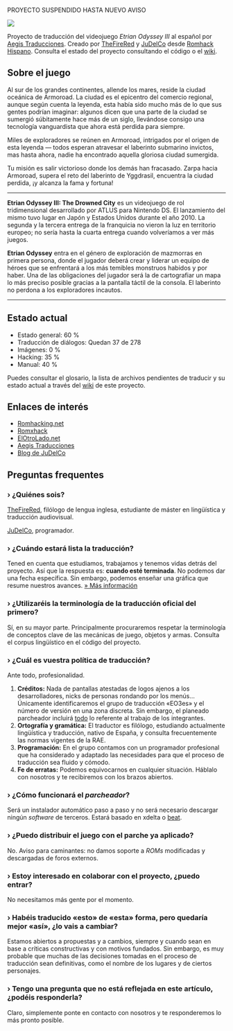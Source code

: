 PROYECTO SUSPENDIDO HASTA NUEVO AVISO

![](http://i.imgur.com/fn4VKhb.png)

Proyecto de traducción del videojuego *Etrian Odyssey III* al español por [Aegis Traducciones](http://aegis.romhackhispano.org). Creado por [TheFireRed](https://github.com/TheFireRed) y [JuDelCo](https://github.com/JuDelCo) desde [Romhack Hispano](http://www.romhackhispano.org). Consulta el estado del proyecto consultando el código o el [wiki](https://github.com/AegisTrad/EO3es/wiki).

## Sobre el juego

Al sur de los grandes continentes, allende los mares, reside la ciudad oceánica de Armoroad. La ciudad es el epicentro del comercio regional, aunque según cuenta la leyenda, esta había sido mucho más de lo que sus gentes podrían imaginar: algunos dicen que una parte de la ciudad se sumergió súbitamente hace más de un siglo, llevándose consigo una tecnología vanguardista que ahora está perdida para siempre.

Miles de exploradores se reúnen en Armoroad, intrigados por el origen de esta leyenda — todos esperan atravesar el laberinto submarino invictos, mas hasta ahora, nadie ha encontrado aquella gloriosa ciudad sumergida.

Tu misión es salir victorioso donde los demás han fracasado. Zarpa hacia Armoroad, supera el reto del laberinto de Yggdrasil, encuentra la ciudad perdida, ¡y alcanza la fama y fortuna!

-----

**Etrian Odyssey III: The Drowned City** es un videojuego de rol tridimensional desarrollado por ATLUS para Nintendo DS. El lanzamiento del mismo tuvo lugar en Japón y Estados Unidos durante el año 2010. La segunda y la tercera entrega de la franquicia no vieron la luz en territorio europeo; no sería hasta la cuarta entrega cuando volveríamos a ver más juegos.

**Etrian Odyssey** entra en el género de exploración de mazmorras en primera persona, donde el jugador deberá crear y liderar un equipo de héroes que se enfrentará a los más temibles monstruos habidos y por haber. Una de las obligaciones del jugador será la de cartografiar un mapa lo más preciso posible gracias a la pantalla táctil de la consola. El laberinto no perdona a los exploradores incautos.

-----

## Estado actual

- Estado general: 60 %
- Traducción de diálogos: Quedan 37 de 278
- Imágenes: 0 %
- Hacking: 35 %
- Manual: 40 %

Puedes consultar el glosario, la lista de archivos pendientes de traducir y su estado actual a través del [wiki](https://github.com/AegisTrad/EO3es/wiki) de este proyecto.

## Enlaces de interés

- [Romhacking.net](http://www.romhacking.net/forum/)
- [Romxhack](http://romxhack.esforos.com/etrian-odyssey-iii-t311)
- [ElOtroLado.net](http://www.elotrolado.net/hilo_traduccion-etrian-odyssey-iii-50_1841176)
- [Aegis Traducciones](http://romxhack.esforos.com/portal.php)
- [Blog de JuDelCo](http://judelco.wordpress.com/)

## Preguntas frequentes

### › ¿Quiénes sois?

[TheFireRed](https://twitter.com/TheFireRed), filólogo de lengua inglesa, estudiante de máster en lingüística y traducción audiovisual. 

[JuDelCo](https://twitter.com/JuDelCo), programador.


### › ¿Cuándo estará lista la traducción?

Tened en cuenta que estudiamos, trabajamos y tenemos vidas detrás del proyecto. Así que la respuesta es: <strong>cuando esté terminada</strong>. No podemos dar una fecha específica. Sin embargo, podemos enseñar una gráfica que resume nuestros avances.
<a title="Estado actual" href="http://eo3es.wordpress.com/faq/estado-actual/">» Más información</a>

### › ¿Utilizaréis la terminología de la traducción oficial del primero?

Sí, en su mayor parte. Principalmente procuraremos respetar la terminología de conceptos clave de las mecánicas de juego, objetos y armas. Consulta el corpus lingüístico en el código del proyecto.

### › ¿Cuál es vuestra política de traducción?

Ante todo, profesionalidad.

<ol>
	<li><strong>Créditos:</strong> Nada de pantallas atestadas de logos ajenos a los desarrolladores, nicks de personas rondando por los menús... Únicamente identificaremos el grupo de traducción «EO3es» y el número de versión en una zona discreta. Sin embargo, el planeado parcheador incluirá <span style="text-decoration:underline;">todo</span> lo referente al trabajo de los integrantes.</li>
	<li><strong>Ortografía y gramática:</strong> El traductor es filólogo, estudiando actualmente lingüística y traducción, nativo de España, y consulta frecuentemente las normas vigentes de la RAE.</li>
	<li><strong>Programación:</strong> En el grupo contamos con un programador profesional que ha considerado y adaptado las necesidades para que el proceso de traducción sea fluido y cómodo.</li>
	<li><strong>Fe de erratas:</strong> Podemos equivocarnos en cualquier situación. Háblalo con nosotros y te recibiremos con los brazos abiertos.</li>
</ol>

### › ¿Cómo funcionará el <em>parcheador</em>?

Será un instalador automático paso a paso y no será necesario descargar ningún <em>software</em> de terceros. Estará basado en xdelta o <a href="http://byuu.org/programming/beat/" target="_blank">beat</a>.

### › ¿Puedo distribuir el juego con el parche ya aplicado?

No. Aviso para caminantes: no damos soporte a <em>ROMs</em> modificadas y descargadas de foros externos.

### › Estoy interesado en colaborar con el proyecto, ¿puedo entrar?

No necesitamos más gente por el momento.

### › Habéis traducido «esto» de «esta» forma, pero quedaría mejor «así», ¿lo vais a cambiar?

Estamos abiertos a propuestas y a cambios, siempre y cuando sean en base a críticas constructivas y con motivos fundados. Sin embargo, es muy probable que muchas de las decisiones tomadas en el proceso de traducción sean definitivas, como el nombre de los lugares y de ciertos personajes.

### › Tengo una pregunta que no está reflejada en este artículo, ¿podéis responderla?

Claro, simplemente ponte en contacto con nosotros y te responderemos lo más pronto posible.
